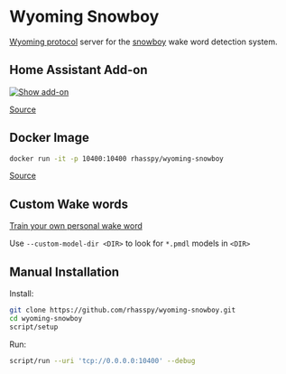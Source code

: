 # Wyoming Snowboy

[Wyoming protocol](https://github.com/rhasspy/wyoming) server for the [snowboy](https://github.com/Kitt-AI/snowboy) wake word detection system.


## Home Assistant Add-on

[![Show add-on](https://my.home-assistant.io/badges/supervisor_addon.svg)](https://my.home-assistant.io/redirect/supervisor_addon/?addon=47701997_snowboy&repository_url=https%3A%2F%2Fgithub.com%2Frhasspy%2Fhassio-addons)

[Source](https://github.com/rhasspy/hassio-addons/tree/master/snowboy)

## Docker Image

``` sh
docker run -it -p 10400:10400 rhasspy/wyoming-snowboy
```

[Source](https://github.com/rhasspy/wyoming-addons/tree/master/snowboy)


## Custom Wake words

[Train your own personal wake word](https://github.com/rhasspy/snowboy-seasalt)

Use `--custom-model-dir <DIR>` to look for `*.pmdl` models in `<DIR>`


## Manual Installation

Install:

``` sh
git clone https://github.com/rhasspy/wyoming-snowboy.git
cd wyoming-snowboy
script/setup
```

Run:

``` sh
script/run --uri 'tcp://0.0.0.0:10400' --debug
```
